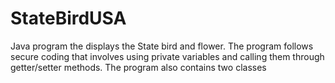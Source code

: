 # StateBirdUSA


Java program the displays the State bird and flower.
The program follows secure coding that involves using private variables and calling them through getter/setter methods. 
The program also contains two classes
